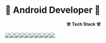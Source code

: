 # 📱 Android Developer 📱

<p align="center"><b>🛠 Tech Stack 🛠</b></p>
<img src="https://img.shields.io/badge/Java-007396?style=flat-square&logo=Java&logoColor=white"/><img src="https://img.shields.io/badge/Kotlin-0095D5?style=flat-square&logo=Kotlin&logoColor=white"/><img src="https://img.shields.io/badge/C-A8B9CC?style=flat-square&logo=C&logoColor=white"/><img src="https://img.shields.io/badge/JavaScript-F7DF1E?style=flat-square&logo=JavaScript&logoColor=white"/><img src="https://img.shields.io/badge/Android Studio-3DDC84?style=flat-square&logo=Android&logoColor=white"/><img src="https://img.shields.io/badge/Gradle-02303A?style=flat-square&logo=Gradle&logoColor=white"/><img src="https://img.shields.io/badge/Firebase-FFCA28?style=flat-square&logo=Firebase&logoColor=white"/><img src="https://img.shields.io/badge/Bluetooth-0082FC?style=flat-square&logo=Bluetooth&logoColor=white"/><img src="https://img.shields.io/badge/Socket.io-010101?style=flat-square&logo=Socket.io&logoColor=white"/><img src="https://img.shields.io/badge/Node.js-339933?style=flat-square&logo=Node.js&logoColor=white"/>
